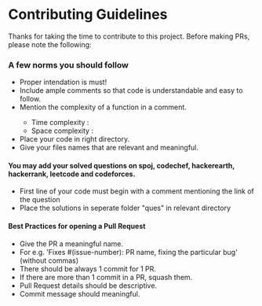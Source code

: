 <h1>Contributing Guidelines</h1>

<p>Thanks for taking the time to contribute to this project. Before making PRs, please note the following:</p>

<h3>A few norms you should follow</h3>
  <ul>
    <li>Proper intendation is must!</li>
    <li>Include ample comments so that code is understandable and easy to follow.</li>
    <li>Mention the complexity of a function in a comment.</li>
      <ul>
        <li>Time complexity : </li>
        <li>Space complexity : </li>
      </ul>
    <li>Place your code in right directory.</li>
    <li>Give your files names that are relevant and meaningful.</li>
  </ul>

<h4>You may add your solved questions on spoj, codechef, hackerearth, hackerrank, leetcode and codeforces.</h4>
  <ul>
    <li>First line of your code must begin with a comment mentioning the link of the question</li>
    <li>Place the solutions in seperate folder "ques" in relevant directory</li>
  </ul>

<h4>Best Practices for opening a Pull Request</h4>
<ul>
  <li>Give the PR a meaningful name.</li>
  <li>For e.g. 'Fixes #(issue-number): PR name, fixing the particular bug' (without commas)</li>
  <li>There should be always 1 commit for 1 PR.</li>
  <li>If there are more than 1 commit in a PR, squash them.</li>
  <li>Pull Request details should be descriptive.</li>
  <li>Commit message should meaningful.</li>
</ul>
